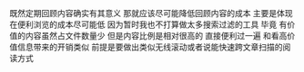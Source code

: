 既然定期回顾内容确实有其意义 那就应该尽可能降低回顾内容的成本 主要是体现在便利浏览的成本尽可能低 因为暂时我也不打算做太多搜索过滤的工具 毕竟 有价值的内容虽然占文件数量少 但是内容比例是相对很高的 直接便利过一遍 和看高价值信息带来的开销类似
前提是要做出类似无线滚动或者说能快速跨文章扫描的阅读方式